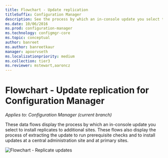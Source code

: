 ```yaml
---
title: Flowchart - Update replication
titleSuffix: Configuration Manager
description: See the process by which an in-console update you select to install replicates to additional sites.
ms.date: 10/06/2016
ms.prod: configuration-manager
ms.technology: configmgr-core
ms.topic: conceptual
author: banreet
ms.author: banreetkaur
manager: apoorvseth
ms.localizationpriority: medium
ms.collection: tier3
ms.reviewer: mstewart,aaroncz 
---
```

# Flowchart - Update replication for Configuration Manager

*Applies to: Configuration Manager (current branch)*

These data flows display the process by which an in-console update you  select to install replicates to additional sites. These flows also display the process of extracting the update to run prerequisite checks and to install updates at a central administration site and at primary sites.  

 ![Flowchart - Replicate updates](media/Flowchart---Replicate-updates.png)  

